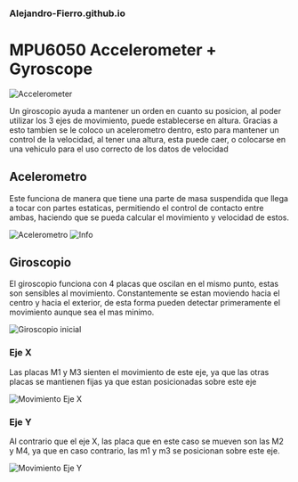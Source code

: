 ### Alejandro-Fierro.github.io
# MPU6050 Accelerometer + Gyroscope

![Accelerometer](https://www.elementzonline.com/image/cache/catalog/data/products/Sensors%20and%20Modules/Accelerometers/MPU6050/sku_154602_2-550x550.jpg)

Un giroscopio ayuda a mantener un orden en cuanto su posicion, al poder utilizar los 3 ejes de movimiento, puede establecerse en altura. Gracias a esto tambien se le coloco un acelerometro dentro, esto para mantener un control de la velocidad, al tener una altura, esta puede caer, o colocarse en una vehiculo para el uso correcto de los datos de velocidad

## Acelerometro

  Este funciona de manera que tiene una parte de masa suspendida que llega a tocar con partes estaticas, permitiendo el control de contacto entre ambas, haciendo que se pueda calcular el movimiento y velocidad de estos.
  
  ![Acelerometro](https://lastminuteengineers.b-cdn.net/wp-content/uploads/arduino/MEMS-Accelerometer-Working.gif)
  ![Info](https://lastminuteengineers.b-cdn.net/wp-content/uploads/arduino/Accelerometer-Animation-Labels.png)


## Giroscopio

  El giroscopio funciona con 4 placas que oscilan en el mismo punto, estas son sensibles al movimiento. Constantemente se estan moviendo hacia el centro y hacia el exterior, de esta forma pueden detectar primeramente el movimiento aunque sea el mas minimo.
  
  ![Giroscopio inicial](https://lastminuteengineers.b-cdn.net/wp-content/uploads/arduino/MPU6050-Accel-Gyro-Working-Drive-Mode-Output.gif)
  
  ### Eje X
  Las placas M1 y M3 sienten el movimiento de este eje, ya que las otras placas se mantienen fijas ya que estan posicionadas sobre este eje
  
  ![Movimiento Eje X](https://lastminuteengineers.b-cdn.net/wp-content/uploads/arduino/MPU6050-Accel-Gyro-Working-Roll-Mode-Output.gif)
  
  ### Eje Y
  Al contrario que el eje X, las placa que en este caso se mueven son las M2 y M4, ya que en caso contrario, las m1 y m3 se posicionan sobre este eje.
  
  ![Movimiento Eje Y](https://lastminuteengineers.b-cdn.net/wp-content/uploads/arduino/MPU6050-Accel-Gyro-Working-Pitch-Mode-Output.gif)
    
    
    
  
